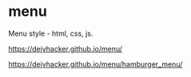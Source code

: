 # menu
Menu style - html, css, js.

https://dejvhacker.github.io/menu/

https://dejvhacker.github.io/menu/hamburger_menu/
